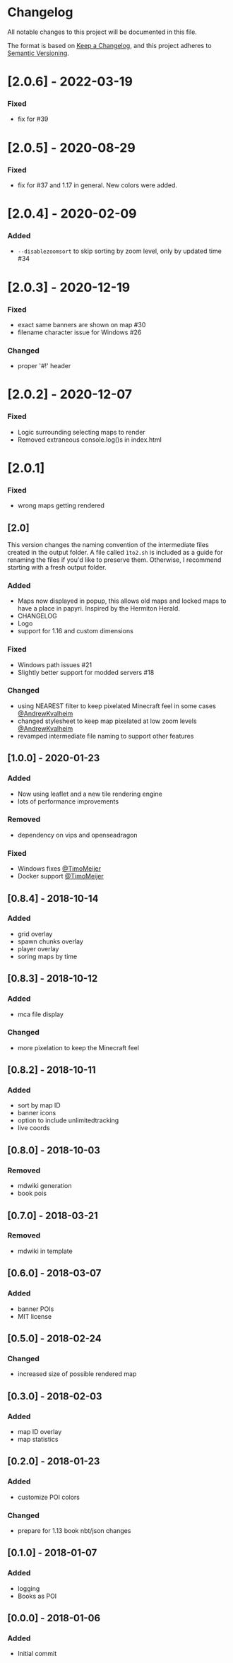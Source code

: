 # Changelog
All notable changes to this project will be documented in this file.

The format is based on [Keep a
Changelog](https://keepachangelog.com/en/1.0.0/),
and this project adheres to [Semantic
Versioning](https://semver.org/spec/v2.0.0.html).



# [2.0.6] - 2022-03-19
### Fixed
- fix for #39

# [2.0.5] - 2020-08-29
### Fixed
- fix for #37 and 1.17 in general. New colors were added.

# [2.0.4] - 2020-02-09
### Added
- `--disablezoomsort` to skip sorting by zoom level, only by updated time #34

# [2.0.3] - 2020-12-19
### Fixed
- exact same banners are shown on map #30
- filename character issue for Windows #26
### Changed
- proper '#!' header

# [2.0.2] - 2020-12-07
### Fixed
- Logic surrounding selecting maps to render
- Removed extraneous console.log()s in index.html

# [2.0.1]
### Fixed
- wrong maps getting rendered

## [2.0]
This version changes the naming convention of the intermediate files created
in the output folder. A file called `1to2.sh` is included as a guide for renaming
the files if you'd like to preserve them. Otherwise, I recommend starting with
a fresh output folder.

### Added
- Maps now displayed in popup, this allows old maps and locked maps to have a
  place in papyri. Inspired by the Hermiton Herald.
- CHANGELOG
- Logo
- support for 1.16 and custom dimensions
### Fixed
- Windows path issues #21
- Slightly better support for modded servers #18
### Changed
- using NEAREST filter to keep pixelated Minecraft feel in some cases
  [@AndrewKvalheim](https://github.com/AndrewKvalheim)
- changed stylesheet to keep map pixelated at low zoom levels [@AndrewKvalheim](https://github.com/AndrewKvalheim)
- revamped intermediate file naming to support other features

## [1.0.0] - 2020-01-23
### Added
- Now using leaflet and a new tile rendering engine
- lots of performance improvements
### Removed
- dependency on vips and openseadragon
### Fixed
- Windows fixes [@TimoMeijer](https://github.com/TimoMeijer)
- Docker support [@TimoMeijer](https://github.com/TimoMeijer)

## [0.8.4] - 2018-10-14
### Added
- grid overlay
- spawn chunks overlay
- player overlay
- soring maps by time

## [0.8.3] - 2018-10-12
### Added
- mca file display
### Changed
- more pixelation to keep the Minecraft feel 
## [0.8.2] - 2018-10-11
### Added
- sort by map ID
- banner icons
- option to include unlimitedtracking
- live coords

## [0.8.0] - 2018-10-03
### Removed
- mdwiki generation
- book pois

## [0.7.0] - 2018-03-21
### Removed
- mdwiki in template

## [0.6.0] - 2018-03-07
### Added
- banner POIs
- MIT license

## [0.5.0] - 2018-02-24
### Changed
- increased size of possible rendered map

## [0.3.0] - 2018-02-03
### Added
- map ID overlay
- map statistics

## [0.2.0] - 2018-01-23
### Added
- customize POI colors
### Changed
- prepare for 1.13 book nbt/json changes

## [0.1.0] - 2018-01-07
### Added
- logging
- Books as POI

## [0.0.0] - 2018-01-06
### Added
- Initial commit
